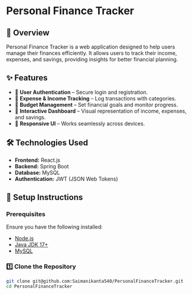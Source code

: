 # Personal Finance Tracker  

## 📌 Overview  
Personal Finance Tracker is a web application designed to help users manage their finances efficiently. It allows users to track their income, expenses, and savings, providing insights for better financial planning.  

## ✨ Features  
- 🔹 **User Authentication** – Secure login and registration.  
- 🔹 **Expense & Income Tracking** – Log transactions with categories.  
- 🔹 **Budget Management** – Set financial goals and monitor progress.  
- 🔹 **Interactive Dashboard** – Visual representation of income, expenses, and savings.  
- 🔹 **Responsive UI** – Works seamlessly across devices.  

## 🛠️ Technologies Used  
- **Frontend:** React.js  
- **Backend:** Spring Boot  
- **Database:** MySQL  
- **Authentication:** JWT (JSON Web Tokens)  

## 🚀 Setup Instructions  

### Prerequisites  
Ensure you have the following installed:  
- [Node.js](https://nodejs.org/)  
- [Java JDK 17+](https://www.oracle.com/java/technologies/javase/jdk17-archive-downloads.html)  
- [MySQL](https://www.mysql.com/)  

### 1️⃣ Clone the Repository  
```bash
git clone git@github.com:Saimanikanta540/PersonalFinanceTracker.git
cd PersonalFinanceTracker
